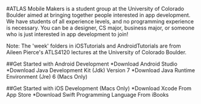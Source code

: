 #ATLAS Mobile Makers is a student group at the University of Colorado Boulder aimed at bringing together people interested in app development. We have students of all experience levels, and no programming experience is necessary. You can be a designer, CS major, business major, or someone  who is just interested in app development to join!

Note: The 'week' folders in iOSTutorials and AndroidTutorials are from Aileen Pierce's ATLS4120 lectures at the University of Colorado Boulder.



##Get Started with Android Development
*Download Android Studio
*Download Java Development Kit (Jdk) Version 7
*Download Java Runtime Environment (Jre) 6 (Macs Only)


##Get Started with iOS Development (Macs Only)
*Download Xcode From App Store
*Download Swift Programming Language From iBooks

